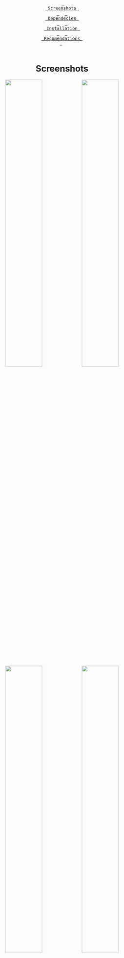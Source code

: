 <div align = center>

&ensp;[<kbd> <br> Screenshots <br> </kbd>](#Screenshots)&ensp;
&ensp;[<kbd> <br> Dependecies <br> </kbd>](#Dependecies)&ensp;
&ensp;[<kbd> <br> Installation <br> </kbd>](#Installation)&ensp;
&ensp;[<kbd> <br> Recomendations <br> </kbd>](#Recomendations)&ensp;
<br><br></div>

<div align="center">
  
# Screenshots

  <img align="center" width="49%" src="https://raw.githubusercontent.com/Matejejko/GUI-sakura-Win/refs/heads/main/rdme/1.png" />
  <img align="center" width="49%" src="https://raw.githubusercontent.com/Matejejko/GUI-sakura-Win/refs/heads/main/rdme/2.png" />
  <img align="center" width="49%" src="https://raw.githubusercontent.com/Matejejko/GUI-sakura-Win/refs/heads/main/rdme/3.png" />
  <img align="center" width="49%" src="https://raw.githubusercontent.com/Matejejko/GUI-sakura-Win/refs/heads/main/rdme/4.jpg" /><br>
  <img src="https://raw.githubusercontent.com/Matejejko/GUI-sakura-Win/refs/heads/main/rdme/gift.git.gif" width="80px">

</div>

<br>
<div align = center>

# Dependecies

<table><tr><td>
  <code>a</code><br><code>p</code><br><code>p</code><br><code>s</code><br></td><td><table>
  <tr><td>windhawk</td><td>change the look of taskbar, start, notifications</td></tr>
  <tr><td>files</td><td>file explorer</td></tr>
  <tr><td>lively wallpaper</td><td>for mp4 wallpaper</td></tr>
  <tr><td>spotify</td><td>music player</td></tr>
  <tr><td>MIcrosoft Edge</td><td>browser</td></tr></table>
</td></tr></table>

<br>

<table><tr><td>
  <code>r</code><br><code>i</code><br><code>c</code><br><code>e</code><br></td><td><table>
  <tr><td>main color</td><td>#655666</td></tr>
  <tr><td>cursor theme</td><td>Bibata Original Ice</td></tr>
  <tr><td>font</td><td>anurari</td></tr></table>
</td></tr></table>

</div>
<div align = center>
  
# Installation

  
&ensp;[<kbd> <br> Windows settings <br> </kbd>](#Windows-settings)&ensp;
&ensp;[<kbd> <br> Windhawk <br> </kbd>](#Windhawk)&ensp;
&ensp;[<kbd> <br> Files <br> </kbd>](#Files)&ensp;
<br><br></div>

## Windows-settings 

<div align = center>

&ensp;[<kbd> <br> mouse <br> </kbd>](#mouse)&ensp;  
&ensp;[<kbd> <br> taskbar <br> </kbd>](#taskbar)&ensp;
&ensp;[<kbd> <br> coloring <br> </kbd>](#coloring)&ensp;
&ensp;[<kbd> <br> wallpapers <br> </kbd>](#wallpapers)&ensp;
&ensp;[<kbd> <br> lockscreen <br> </kbd>](#lockscreen)&ensp;
&ensp;[<kbd> <br> start <br> </kbd>](#start)&ensp;
&ensp;[<kbd> <br> cmd <br> </kbd>](#cmd)&ensp;
<br><br></div>



### mouse
<div align = center>
extract the file "Bibata-Original-Ice-Right-Windows.zip"<br>
go inside it -> choose size (I use large) -> find install file -> right click -> install -> (yes to any prompts)<br>
<br>
then mouse properties should open and the font is automatically choosen <br>
<br>
❗IF NOT go settings -> bluetooth & devices -> mouse -> scroll down -> additional mouse settings -> pointers -> and choose it❗
</div>


### taskbar 
<div align = center>
right-click taskbar -> taskbar settings 

there, change setting into this || ps you dont really need to follow 100%

<img align="center" width="49%" src="https://raw.githubusercontent.com/Matejejko/GUI-sakura-Win/refs/heads/main/rdme/scr1.png" />
<br><br></div>

### coloring
<div align = center>
settings -> personalization -> colors -> accent color -> custom colors -> more -> input #655666 -> ok<br>
  
<br>
go more down ->  <br>
- "show accent color on start and taskbar" -> on <br>
- "show accent color on title bars and window borders" -> on
</div>

### wallpapers

... I'm trying to make this really eazy but i believe i dont need to go into such a detail ... <br>
ps i need a recomendation to upload the live wallpaper please do send recomendation as to where to uploade it. :3

### lockscreen

settings -> personalization -> lockscreen<br>
<div align = center>
<img align="center" width="49%" src="https://raw.githubusercontent.com/Matejejko/GUI-sakura-Win/refs/heads/main/rdme/scr2.png" />
<br><br></div>

### start

again go to setting -> personalization -> start 
<div align = center>
<img align="center" width="49%" src="https://raw.githubusercontent.com/Matejejko/GUI-sakura-Win/refs/heads/main/rdme/scr3.png" />
<br><br></div>

### cmd

open cmd -> right click top bar -> settings -> Defaults 
<div align = center>
T E X T<br>
<img align="center" width="49%" src="https://raw.githubusercontent.com/Matejejko/GUI-sakura-Win/refs/heads/main/rdme/src5.png" /><br>
<br>
T E X T  F O R M A T || T R A N S P A R E N C Y<br>
<img align="center" width="49%" src="https://raw.githubusercontent.com/Matejejko/GUI-sakura-Win/refs/heads/main/rdme/src6.png" />
 
<br><br></div>



## Windhawk
<div align = center>
  
&ensp;[<kbd> <br> Taskbar height and icon size <br> </kbd>](#Taskbar-height-and-icon-size)&ensp;
&ensp;[<kbd> <br> Taskbar Clock Customization <br> </kbd>](#Taskbar-Clock-Customization)&ensp;
&ensp;[<kbd> <br> Windows 11 Notification Center Styler <br> </kbd>](#Windows-11-Notification-Center-Styler)&ensp;
&ensp;[<kbd> <br> Windows 11 Start Menu Styler <br> </kbd>](#Windows-11-Start-Menu-Styler)&ensp;
&ensp;[<kbd> <br> Windows 11 Taskbar Styler <br> </kbd>](#Windows-11-Taskbar-Styler)&ensp;
<br><br></div>

install the app [here](https://windhawk.net)

in the app install

 - [Taskbar height and icon size](https://windhawk.net/mods/taskbar-icon-size)
 - [Taskbar Clock Customization](https://windhawk.net/mods/taskbar-clock-customization)
 - [Windows 11 Notification Center Styler](https://windhawk.net/mods/windows-11-notification-center-styler)
 - [Windows 11 Start Menu Styler](https://windhawk.net/mods/windows-11-start-menu-styler)
 - [Windows 11 Taskbar Styler](https://windhawk.net/mods/windows-11-taskbar-styler) 
<br>

### Taskbar-height-and-icon-size
<br>

go to setting and insert
<div align = center>
<img align="center" width="49%" src="https://raw.githubusercontent.com/Matejejko/GUI-sakura-Win/refs/heads/main/rdme/src4.png" />
</div>
<br>

### taskbar-clock-customization
<br>

1. extract the "anurati-free-font.zip"
2. go into "ANURATI Free Font" -> right click the "Anurati-Regular.otf" -> show more options -> install for all users   <br>
<div align = center>
  ❗ the font will work only after PC reboot ❗
</div>

3. then go to windhawk -> taskbar clock customization -> Advanced -> Mod settings<br>
There input text from codes/[taskbar clock customization.txt](https://github.com/Matejejko/GUI-sakura-Win/blob/main/codes/taskbar%20clock%20customization.txt)
<br>

### windows-11-notification-center-styler
<br>

<div align = center>go to setting -> Theme -> and choose "TranslucentShell"</div>
<br>

### windows-11-start-menu-styler
<br>

<div align = center>go to setting -> Theme -> and choose "TranslucentStartMenu"</div>
<br>

### Windows-11-Taskbar-Styler
<br>

<div align = center>
  
go to setting -> Advanced -> Mod settings <br>
There input text from codes/[taskbar customization.txt](https://github.com/Matejejko/GUI-sakura-Win/blob/main/codes/taskbar%20customization.txt)
</div>
<br>
<br>

## Files

go [here](https://files.community/) -> press Download -> Classic installer<br>
<div align = center>
<img align="center" width="49%" src="https://raw.githubusercontent.com/Matejejko/GUI-sakura-Win/refs/heads/main/rdme/src7.png" />
</div>

once installed open the app<br>
top right settings -> appearance <br>
THEME - DARK <br>
BACKDROP - THIN ACRYLIC<br>
BACKGROUND COLOR - custom <br>
<div align = center>
<img align="center" width="30%" src="https://raw.githubusercontent.com/Matejejko/GUI-sakura-Win/refs/heads/main/rdme/src8.png" />
</div>

# Recomendations

I'd recomend to install quality of life stuff<br>
that would be:<br>
- [Taskbar auto-hide when maximized](https://windhawk.net/mods/taskbar-auto-hide-when-maximized)   | can be bit buggy at beginning |<br>
reasoning is this:<br>
<div align = center>
<img align="center" width="30%" src="https://raw.githubusercontent.com/Matejejko/GUI-sakura-Win/refs/heads/main/rdme/src9.png" />
</div>




